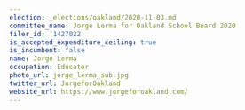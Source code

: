 ```yaml
---
election: _elections/oakland/2020-11-03.md
committee_name: Jorge Lerma for Oakland School Board 2020
filer_id: '1427022'
is_accepted_expenditure_ceiling: true
is_incumbent: false
name: Jorge Lerma
occupation: Educator
photo_url: jorge_lerma_sub.jpg
twitter_url: JorgeforOakland
website_url: https://www.jorgeforoakland.com/
---
```


